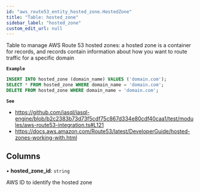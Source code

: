 ```yaml
---
id: "aws_route53_entity_hosted_zone.HostedZone"
title: "Table: hosted_zone"
sidebar_label: "hosted_zone"
custom_edit_url: null
---
```


Table to manage AWS Route 53 hosted zones: a hosted zone is a container for records, and
records contain information about how you want to route traffic for a specific domain

**`Example`**

```sql
INSERT INTO hosted_zone (domain_name) VALUES ('domain.com');
SELECT * FROM hosted_zone WHERE domain_name = 'domain.com';
DELETE FROM hosted_zone WHERE domain_name = 'domain.com';
```

**`See`**

 - https://github.com/iasql/iasql-engine/blob/b2c2383b73d73f5cdf75c867d334e80cdf40caa1/test/modules/aws-route53-integration.ts#L121
 - https://docs.aws.amazon.com/Route53/latest/DeveloperGuide/hosted-zones-working-with.html

## Columns

• **hosted\_zone\_id**: `string`

AWS ID to identify the hosted zone
